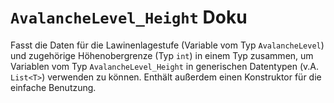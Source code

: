 # **`AvalancheLevel_Height` Doku**
Fasst die Daten für die Lawinenlagestufe (Variable vom Typ `AvalancheLevel`) und zugehörige Höhenobergrenze (Typ `int`) in einem Typ zusammen, um Variablen vom Typ `AvalancheLevel_Height` in generischen Datentypen (v.A. `List<T>`) verwenden zu können. Enthält außerdem einen Konstruktor für die einfache Benutzung.

